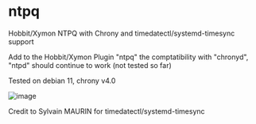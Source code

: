 # ntpq
Hobbit/Xymon NTPQ with Chrony and timedatectl/systemd-timesync support

Add to the Hobbit/Xymon Plugin "ntpq" the comptatibility with "chronyd", "ntpd" should continue to work (not tested so far)

Tested on debian 11, chrony v4.0 


![image](https://user-images.githubusercontent.com/8841264/174496845-0e96330f-13a1-4e00-aa81-d1544ceaa891.png)

Credit to Sylvain MAURIN for timedatectl/systemd-timesync
